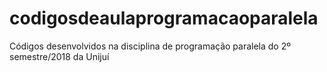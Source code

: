 # codigosdeaulaprogramacaoparalela
Códigos desenvolvidos na disciplina de programação paralela do 2º semestre/2018 da Unijuí
